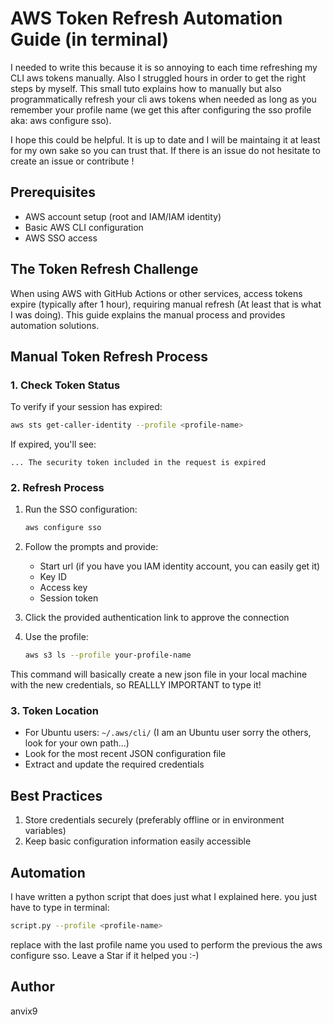 # AWS Token Refresh Automation Guide (in terminal) 

I needed to write this because it is so annoying to each time refreshing my CLI aws tokens manually. Also I struggled hours in order to get the right steps by myself.
This small tuto explains how to manually but also programmatically refresh your cli aws tokens when needed as long as you remember your profile name (we get this after configuring the sso profile aka: aws configure sso).

I hope this could be helpful. It is up to date and I will be maintaing it at least for my own sake so you can trust that. If there is an issue do not hesitate to create an issue or contribute !


## Prerequisites
- AWS account setup (root and IAM/IAM identity)
- Basic AWS CLI configuration
- AWS SSO access

## The Token Refresh Challenge

When using AWS with GitHub Actions or other services, access tokens expire (typically after 1 hour), requiring manual refresh (At least that is what 
I was doing). This guide explains the manual process and provides automation solutions.

## Manual Token Refresh Process

### 1. Check Token Status
To verify if your session has expired:
```bash
aws sts get-caller-identity --profile <profile-name>
```

If expired, you'll see:
```
... The security token included in the request is expired
```

### 2. Refresh Process
1. Run the SSO configuration:
   ```bash
   aws configure sso
   ```
2. Follow the prompts and provide:
   - Start url (if you have you IAM identity account, you can easily get it)
   - Key ID
   - Access key
   - Session token

3. Click the provided authentication link to approve the connection

4. Use the profile:
   ```bash
   aws s3 ls --profile your-profile-name
   ```
This command will basically create a new json file in your local machine with the new credentials, so REALLLY IMPORTANT to type it!

### 3. Token Location
- For Ubuntu users: `~/.aws/cli/` (I am an Ubuntu user sorry the others, look for your own path...)
- Look for the most recent JSON configuration file
- Extract and update the required credentials

## Best Practices

1. Store credentials securely (preferably offline or in environment variables)
2. Keep basic configuration information easily accessible

## Automation

I have written a python script that does just what I explained here. you just have to type in terminal:

```bash
script.py --profile <profile-name>
```
replace <profile-name> with the last profile name you used to perform the previous the aws configure sso. Leave a Star if it helped you :-) 

## Author

anvix9 

